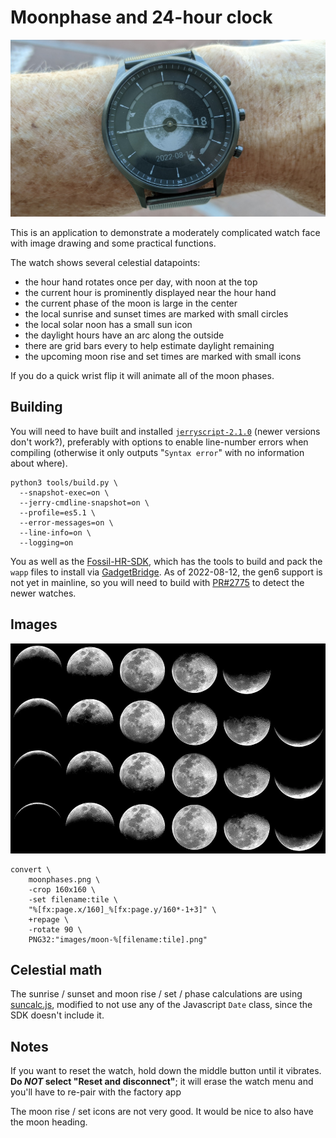 # Moonphase and 24-hour clock

![Moon phase watch in an early form](images/moonwatch.jpg)

This is an application to demonstrate a moderately complicated watch face with image drawing
and some practical functions.

The watch shows several celestial datapoints:

* the hour hand rotates once per day, with noon at the top
* the current hour is prominently displayed near the hour hand
* the current phase of the moon is large in the center
* the local sunrise and sunset times are marked with small circles
* the local solar noon has a small sun icon
* the daylight hours have an arc along the outside
* there are grid bars every to help estimate daylight remaining
* the upcoming moon rise and set times are marked with small icons

If you do a quick wrist flip it will animate all of the moon phases.


## Building

You will need to have built and installed [`jerryscript-2.1.0`](https://github.com/jerryscript-project/jerryscript/releases/tag/v2.1.0) (newer versions don't work?),
preferably with options to enable line-number errors when compiling
(otherwise it only outputs "`Syntax error`" with no information about
where).

```
python3 tools/build.py \
  --snapshot-exec=on \
  --jerry-cmdline-snapshot=on \
  --profile=es5.1 \
  --error-messages=on \
  --line-info=on \
  --logging=on
```

You as well as the [Fossil-HR-SDK](https://github.com/dakhnod/Fossil-HR-SDK/blob/main/DOCUMENTATION.md),
which has the tools to build and pack the `wapp` files to install via [GadgetBridge](https://gadgetbridge.org/).  As of 2022-08-12, the gen6 support is not yet in mainline, so you will need to build
with [PR#2775](https://codeberg.org/Freeyourgadget/Gadgetbridge/pulls/2775) to detect the newer watches.


## Images

![Moon phases](images/moonphases.png)

```
convert \
	moonphases.png \
	-crop 160x160 \
	-set filename:tile \
	"%[fx:page.x/160]_%[fx:page.y/160*-1+3]" \
	+repage \
	-rotate 90 \
	PNG32:"images/moon-%[filename:tile].png"
```

## Celestial math

The sunrise / sunset and moon rise / set / phase calculations are using [suncalc.js](https://github.com/mourner/suncalc), modified to not use any of the Javascript `Date` class, since the SDK doesn't include it.

## Notes

If you want to reset the watch, hold down the middle button until it vibrates.
**Do *NOT* select "Reset and disconnect"**; it will erase the watch menu and you'll have to re-pair with the factory app

The moon rise / set icons are not very good.  It would be nice to also have the moon heading.
